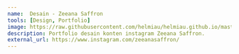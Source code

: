 ```yaml
---
name:  Desain - Zeeana Saffron
tools: [Design, Portfolio]
image: https://raw.githubusercontent.com/helmiau/helmiau.github.io/master/images/zeeana.jpg
description: Portfolio desain konten instagram Zeeana Saffron.
external_url: https://www.instagram.com/zeeanasaffron/
---
```

